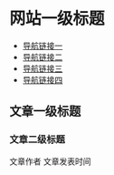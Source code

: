 <!DOCTYPE html>
<html>
  <title>百度task01</title>
  <meta charset="utf-8">
</html>
<body>
  <h1>网站一级标题</h1>
    <ul>
      <li><a href="#">导航链接一</a></li>
      <li><a href="#">导航链接二</a></li>
      <li><a href="#">导航链接三</a></li>
      <li><a href="#">导航链接四</a></li>
    </ul>
  <h2>文章一级标题</h2>
  <h3>文章二级标题</h3>
  <p>文章作者 文章发表时间</p>
</body>
